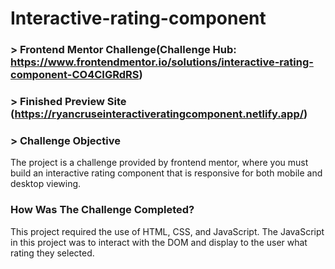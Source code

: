 # Interactive-rating-component

### > Frontend Mentor Challenge(Challenge Hub: https://www.frontendmentor.io/solutions/interactive-rating-component-CO4CIGRdRS)

### > Finished Preview Site (https://ryancruseinteractiveratingcomponent.netlify.app/)

### > Challenge Objective

The project is a challenge provided by frontend mentor, where you must build an interactive rating component that is responsive for both mobile and desktop viewing.

### How Was The Challenge Completed?

This project required the use of HTML, CSS, and JavaScript. The JavaScript in this project was to interact with the DOM and display to the user what rating they selected.

